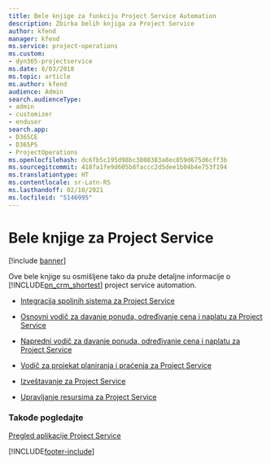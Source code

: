 ```yaml
---
title: Bele knjige za funkciju Project Service Automation
description: Zbirka belih knjiga za Project Service
author: kfend
manager: kfend
ms.service: project-operations
ms.custom:
- dyn365-projectservice
ms.date: 8/03/2018
ms.topic: article
ms.author: kfend
audience: Admin
search.audienceType:
- admin
- customizer
- enduser
search.app:
- D365CE
- D365PS
- ProjectOperations
ms.openlocfilehash: dc6fb5c195d98bc3808383a8ec059d675d6cff3b
ms.sourcegitcommit: 418fa1fe9d605b8faccc2d5dee1b04b4e753f194
ms.translationtype: HT
ms.contentlocale: sr-Latn-RS
ms.lasthandoff: 02/10/2021
ms.locfileid: "5146995"
---
```

# <a name="white-papers-for-project-service"></a>Bele knjige za Project Service

[!include [banner](../includes/psa-now-project-operations.md)]

Ove bele knjige su osmišljene tako da pruže detaljne informacije o [!INCLUDE[pn_crm_shortest](../includes/pn-crm-shortest.md)] project service automation.

-   [Integracija spoljnih sistema za Project Service](https://go.microsoft.com/fwlink/?LinkId=825445)

-   [Osnovni vodič za davanje ponuda, određivanje cena i naplatu za Project Service](https://go.microsoft.com/fwlink/?LinkId=825241)

-   [Napredni vodič za davanje ponuda, određivanje cena i naplatu za Project Service](https://go.microsoft.com/fwlink/?LinkId=825242)

-   [Vodič za projekat planiranja i praćenja za Project Service](https://go.microsoft.com/fwlink/?LinkId=825243)

-   [Izveštavanje za Project Service](https://go.microsoft.com/fwlink/?LinkId=825446)

-   [Upravljanje resursima za Project Service](https://go.microsoft.com/fwlink/?LinkId=825244)

### <a name="see-also"></a>Takođe pogledajte
 [Pregled aplikacije Project Service](../psa/overview.md)


[!INCLUDE[footer-include](../includes/footer-banner.md)]